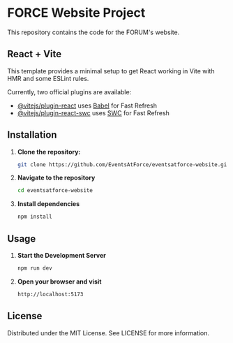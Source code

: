 

# FORCE Website Project

This repository contains the code for the FORUM's website. 

## React + Vite

This template provides a minimal setup to get React working in Vite with HMR and some ESLint rules.

Currently, two official plugins are available:

- [@vitejs/plugin-react](https://github.com/vitejs/vite-plugin-react/blob/main/packages/plugin-react/README.md) uses [Babel](https://babeljs.io/) for Fast Refresh
- [@vitejs/plugin-react-swc](https://github.com/vitejs/vite-plugin-react-swc) uses [SWC](https://swc.rs/) for Fast Refresh

## Installation

1. **Clone the repository:**
   ```sh
   git clone https://github.com/EventsAtForce/eventsatforce-website.git

2. **Navigate to the repository**
   ```sh
   cd eventsatforce-website

3. **Install dependencies**
   ```sh
   npm install

## Usage 

1. **Start the Development Server**
   ```sh
   npm run dev

2. **Open your browser and visit**
   ```sh
   http://localhost:5173

## License

Distributed under the MIT License. See LICENSE for more information.
